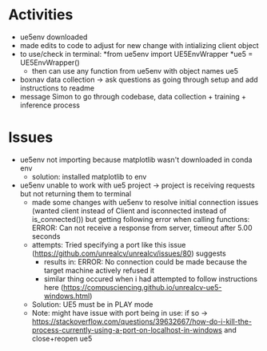 # Activities
* ue5env downloaded
 * made edits to code to adjust for new change with intializing client object
 * to use/check in terminal:
    *from ue5env import UE5EnvWrapper
    *ue5 = UE5EnvWrapper()
    * then can use any function from ue5env with object names ue5
* boxnav data collection -> ask questions as going through setup and add instructions to readme
* message Simon to go through codebase, data collection + training + inference process

# Issues
* ue5env not importing because matplotlib wasn't downloaded in conda env 
  * solution: installed matplotlib to env
* ue5env unable to work with ue5 project -> project is receiving requests but not returning them to terminal
  * made some changes with ue5env to resolve initial connection issues (wanted client instead of Client and isconnected instead of is_connected()) but getting following error when calling functions: ERROR: Can not receive a response from server, timeout after 5.00 seconds
  * attempts: Tried specifying a port like this issue (https://github.com/unrealcv/unrealcv/issues/80) suggests
    * results in: ERROR: No connection could be made because the target machine actively refused it
    * similar thing occured when i had attempted to follow instructions here (https://compusciencing.github.io/unrealcv-ue5-windows.html)
  * Solution: UE5 must be in PLAY mode
  * Note: might have issue with port being in use: if so -> https://stackoverflow.com/questions/39632667/how-do-i-kill-the-process-currently-using-a-port-on-localhost-in-windows and close+reopen ue5
